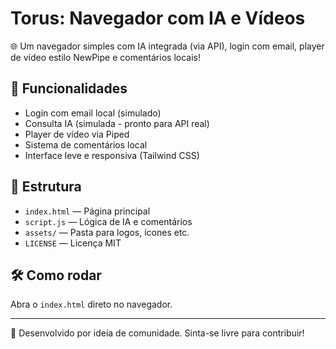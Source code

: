 # Torus: Navegador com IA e Vídeos

🌐 Um navegador simples com IA integrada (via API), login com email, player de vídeo estilo NewPipe e comentários locais!

## 🔧 Funcionalidades

- Login com email local (simulado)
- Consulta IA (simulada - pronto para API real)
- Player de vídeo via Piped
- Sistema de comentários local
- Interface leve e responsiva (Tailwind CSS)

## 📁 Estrutura

- `index.html` — Página principal
- `script.js` — Lógica de IA e comentários
- `assets/` — Pasta para logos, ícones etc.
- `LICENSE` — Licença MIT

## 🛠️ Como rodar

Abra o `index.html` direto no navegador.

---

📌 Desenvolvido por ideia de comunidade. Sinta-se livre para contribuir!
